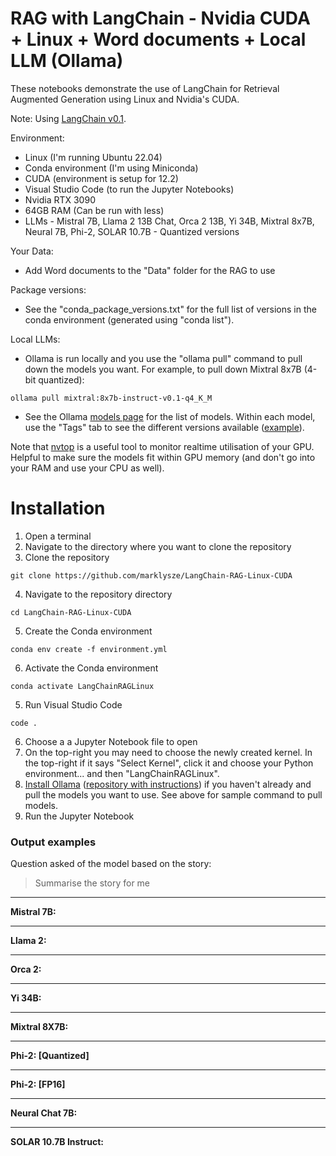 # RAG with LangChain - Nvidia CUDA + Linux + Word documents + Local LLM (Ollama)

These notebooks demonstrate the use of LangChain for Retrieval Augmented Generation using Linux and Nvidia's CUDA.

Note: Using [LangChain v0.1](https://blog.langchain.dev/langchain-v0-1-0/).

Environment:
- Linux (I'm running Ubuntu 22.04)
- Conda environment (I'm using Miniconda)
- CUDA (environment is setup for 12.2)
- Visual Studio Code (to run the Jupyter Notebooks)
- Nvidia RTX 3090
- 64GB RAM (Can be run with less)
- LLMs - Mistral 7B, Llama 2 13B Chat, Orca 2 13B, Yi 34B, Mixtral 8x7B, Neural 7B, Phi-2, SOLAR 10.7B - Quantized versions

Your Data:
- Add Word documents to the "Data" folder for the RAG to use

Package versions:
- See the "conda_package_versions.txt" for the full list of versions in the conda environment (generated using "conda list").

Local LLMs:
- Ollama is run locally and you use the "ollama pull" command to pull down the models you want. For example, to pull down Mixtral 8x7B (4-bit quantized):
```
ollama pull mixtral:8x7b-instruct-v0.1-q4_K_M
```
- See the Ollama [models page](https://ollama.ai/library) for the list of models. Within each model, use the "Tags" tab to see the different versions available ([example](https://ollama.ai/library/mixtral/tags)).

Note that [nvtop](https://github.com/Syllo/nvtop) is a useful tool to monitor realtime utilisation of your GPU. Helpful to make sure the models fit within GPU memory (and don't go into your RAM and use your CPU as well).

# Installation

1. Open a terminal
2. Navigate to the directory where you want to clone the repository
3. Clone the repository
```
git clone https://github.com/marklysze/LangChain-RAG-Linux-CUDA
```
4. Navigate to the repository directory
```
cd LangChain-RAG-Linux-CUDA
```
5. Create the Conda environment
```
conda env create -f environment.yml
```
6. Activate the Conda environment
```
conda activate LangChainRAGLinux
```
5. Run Visual Studio Code
```
code .
```
6. Choose a a Jupyter Notebook file to open
7. On the top-right you may need to choose the newly created kernel. In the top-right if it says "Select Kernel", click it and choose your Python environment... and then "LangChainRAGLinux".
8. [Install Ollama](https://python.langchain.com/docs/integrations/llms/ollama) ([repository with instructions](https://github.com/jmorganca/ollama)) if you haven't already and pull the models you want to use. See above for sample command to pull models.
9. Run the Jupyter Notebook

### Output examples

Question asked of the model based on the story:
> Summarise the story for me

---
**Mistral 7B:**
> 

---
**Llama 2:**
> 

---
**Orca 2:**
> 

---
**Yi 34B:**
> 

---
**Mixtral 8X7B:**
> 

---
**Phi-2: [Quantized]**
>

---
**Phi-2: [FP16]**
>

---
**Neural Chat 7B:**
> 

---
**SOLAR 10.7B Instruct:**
> 
